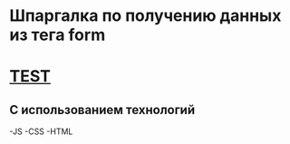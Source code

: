# Шпаргалка по получению данных из тега form
# [TEST](https://yupyuser.github.io/Data-form/)
## С использованием технологий
-JS
-CSS
-HTML

